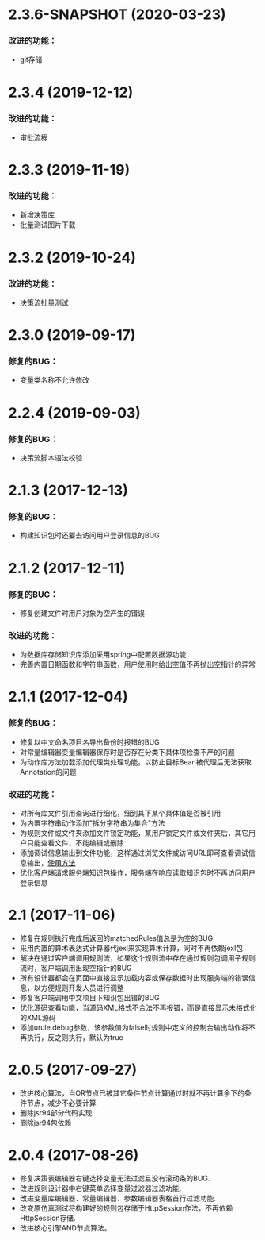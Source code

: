 # 2.3.6-SNAPSHOT (2020-03-23)

###  改进的功能：
*  git存储


# 2.3.4 (2019-12-12)

###  改进的功能：
*  审批流程


# 2.3.3 (2019-11-19)

###  改进的功能：
*  新增决策库
*  批量测试图片下载


# 2.3.2 (2019-10-24)

###  改进的功能：
*  决策流批量测试


# 2.3.0 (2019-09-17)

###  修复的BUG：
*  变量类名称不允许修改


# 2.2.4 (2019-09-03)
###  修复的BUG：
*  决策流脚本语法校验


# 2.1.3 (2017-12-13)
###  修复的BUG：
*  构建知识包时还要去访问用户登录信息的BUG


# 2.1.2 (2017-12-11)

### 修复的BUG：
*  修复创建文件时用户对象为空产生的错误
### 改进的功能：
*  为数据库存储知识库添加采用spring中配置数据源功能
*  完善内置日期函数和字符串函数，用户使用时给出空值不再抛出空指针的异常

# 2.1.1 (2017-12-04)

### 修复的BUG：
*  修复以中文命名项目名导出备份时报错的BUG
*  对常量编辑器变量编辑器保存时是否存在分类下具体项检查不严的问题
*  为动作库方法加载添加代理类处理功能，以防止目标Bean被代理后无法获取Annotation的问题
###  改进的功能：
*  对所有库文件引用查询进行细化，细到其下某个具体值是否被引用
*  为内置字符串动作添加"拆分字符串为集合"方法
*  为规则文件或文件夹添加文件锁定功能，某用户锁定文件或文件夹后，其它用户只能查看文件，不能编辑或删除
*  添加调试信息输出到文件功能，这样通过浏览文件或访问URL即可查看调试信息输出，[使用方法](http://wiki.bsdn.org/pages/viewpage.action?pageId=76450245)
*  优化客户端请求服务端知识包操作，服务端在响应读取知识包时不再访问用户登录信息


# 2.1 (2017-11-06)

* 修复在规则执行完成后返回的matchedRules值总是为空的BUG
* 采用内置的算术表达式计算器代jexl来实现算术计算，同时不再依赖jexl包
* 解决在通过客户端调用规则流，如果这个规则流中存在通过规则包调用子规则流时，客户端调用出现空指针的BUG
* 所有设计器都会在页面中直接显示加载内容或保存数据时出现服务端的错误信息，以方便规则开发人员进行调整
* 修复客户端调用中文项目下知识包出错的BUG
* 优化源码查看功能，当源码XML格式不合法不再报错，而是直接显示未格式化的XML源码
* 添加urule.debug参数，该参数值为false时规则中定义的控制台输出动作将不再执行，反之则执行，默认为true

# 2.0.5 (2017-09-27)

* 改进核心算法，当OR节点已被其它条件节点计算通过时就不再计算余下的条件节点，减少不必要计算
* 删除jsr94部分代码实现
* 删除jsr94包依赖

# 2.0.4 (2017-08-26)

* 修复决策表编辑器右键选择变量无法过滤且没有滚动条的BUG.
* 改进规则设计器中右键菜单选择变量过滤器过滤功能.
* 改进变量库编辑器、常量编辑器、参数编辑器表格首行过滤功能.
* 改变原仿真测试将构建好的规则包存储于HttpSession作法，不再依赖HttpSession存储.
* 改进核心引擎AND节点算法。
